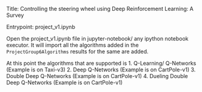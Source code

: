 Title: Controlling the steering wheel using Deep Reinforcement Learning: A Survey

Entrypoint: project_v1.ipynb

Open the project_v1.ipynb file in jupyter-notebook/ any ipython notebook executor.
It will import all the algorithms added in the `ProjectGroup6Algorithms` results for the same are added.

At this point the algorithms that are supported is
    1. Q-Learning/ Q-Networks (Example is on Taxi-v3)
    2. Deep Q-Networks (Example is on CartPole-v1)
    3. Double Deep Q-Networks (Example is on CartPole-v1)
    4. Dueling Double Deep Q-Networks (Example is on CartPole-v1)
